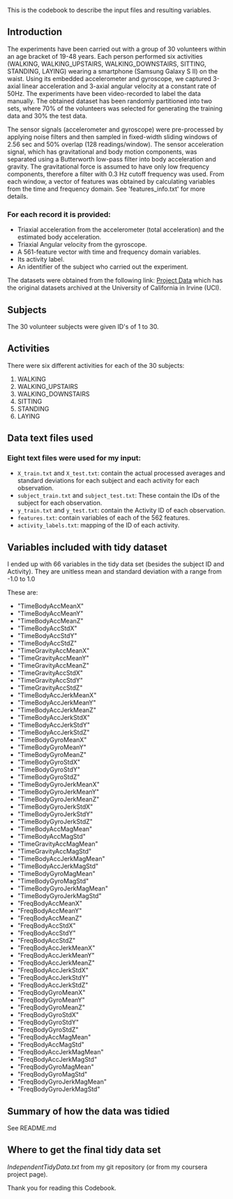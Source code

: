 This is the codebook to describe the input files and resulting
variables.

Introduction
------------

The experiments have been carried out with a group of 30 volunteers
within an age bracket of 19-48 years. Each person performed six
activities (WALKING, WALKING\_UPSTAIRS, WALKING\_DOWNSTAIRS, SITTING,
STANDING, LAYING) wearing a smartphone (Samsung Galaxy S II) on the
waist. Using its embedded accelerometer and gyroscope, we captured
3-axial linear acceleration and 3-axial angular velocity at a constant
rate of 50Hz. The experiments have been video-recorded to label the data
manually. The obtained dataset has been randomly partitioned into two
sets, where 70% of the volunteers was selected for generating the
training data and 30% the test data.

The sensor signals (accelerometer and gyroscope) were pre-processed by
applying noise filters and then sampled in fixed-width sliding windows
of 2.56 sec and 50% overlap (128 readings/window). The sensor
acceleration signal, which has gravitational and body motion components,
was separated using a Butterworth low-pass filter into body acceleration
and gravity. The gravitational force is assumed to have only low
frequency components, therefore a filter with 0.3 Hz cutoff frequency
was used. From each window, a vector of features was obtained by
calculating variables from the time and frequency domain. See
'features\_info.txt' for more details.

### For each record it is provided:

-   Triaxial acceleration from the accelerometer (total acceleration)
    and the estimated body acceleration.
-   Triaxial Angular velocity from the gyroscope.
-   A 561-feature vector with time and frequency domain variables.
-   Its activity label.
-   An identifier of the subject who carried out the experiment.

The datasets were obtained from the following link: [Project
Data](https://d396qusza40orc.cloudfront.net/getdata%2Fprojectfiles%2FUCI%20HAR%20Dataset.zip)
which has the original datasets archived at the University of California
in Irvine (UCI).

Subjects
--------

The 30 volunteer subjects were given ID's of 1 to 30.

Activities
----------

There were six different activities for each of the 30 subjects:

1.  WALKING  
2.  WALKING\_UPSTAIRS
3.  WALKING\_DOWNSTAIRS
4.  SITTING
5.  STANDING
6.  LAYING

Data text files used
--------------------

### Eight text files were used for my input:

-   `X_train.txt` and `X_test.txt`: contain the actual processed
    averages and standard deviations for each subject and each activity
    for each observation.
-   `subject_train.txt` and `subject_test.txt`: These contain the IDs of
    the subject for each observation.
-   `y_train.txt` and `y_test.txt`: contain the Activity ID of each
    observation.
-   `features.txt`: contain variables of each of the 562 features.
-   `activity_labels.txt`: mapping of the ID of each activity.

Variables included with tidy dataset
------------------------------------

I ended up with 66 variables in the tidy data set (besides the subject
ID and Activity). They are unitless mean and standard deviation with a
range from -1.0 to 1.0

These are:

-   "TimeBodyAccMeanX"  
-   "TimeBodyAccMeanY"  
-   "TimeBodyAccMeanZ"  
-   "TimeBodyAccStdX"  
-   "TimeBodyAccStdY"  
-   "TimeBodyAccStdZ"  
-   "TimeGravityAccMeanX"  
-   "TimeGravityAccMeanY"  
-   "TimeGravityAccMeanZ"  
-   "TimeGravityAccStdX"  
-   "TimeGravityAccStdY"  
-   "TimeGravityAccStdZ"  
-   "TimeBodyAccJerkMeanX"  
-   "TimeBodyAccJerkMeanY"  
-   "TimeBodyAccJerkMeanZ"  
-   "TimeBodyAccJerkStdX"  
-   "TimeBodyAccJerkStdY"  
-   "TimeBodyAccJerkStdZ"  
-   "TimeBodyGyroMeanX"  
-   "TimeBodyGyroMeanY"  
-   "TimeBodyGyroMeanZ"  
-   "TimeBodyGyroStdX"  
-   "TimeBodyGyroStdY"  
-   "TimeBodyGyroStdZ"  
-   "TimeBodyGyroJerkMeanX"  
-   "TimeBodyGyroJerkMeanY"  
-   "TimeBodyGyroJerkMeanZ"  
-   "TimeBodyGyroJerkStdX"  
-   "TimeBodyGyroJerkStdY"  
-   "TimeBodyGyroJerkStdZ"  
-   "TimeBodyAccMagMean"  
-   "TimeBodyAccMagStd"  
-   "TimeGravityAccMagMean"  
-   "TimeGravityAccMagStd"  
-   "TimeBodyAccJerkMagMean"  
-   "TimeBodyAccJerkMagStd"  
-   "TimeBodyGyroMagMean"  
-   "TimeBodyGyroMagStd"  
-   "TimeBodyGyroJerkMagMean"
-   "TimeBodyGyroJerkMagStd"
-   "FreqBodyAccMeanX"  
-   "FreqBodyAccMeanY"  
-   "FreqBodyAccMeanZ"  
-   "FreqBodyAccStdX"  
-   "FreqBodyAccStdY"  
-   "FreqBodyAccStdZ"  
-   "FreqBodyAccJerkMeanX"  
-   "FreqBodyAccJerkMeanY"  
-   "FreqBodyAccJerkMeanZ"  
-   "FreqBodyAccJerkStdX"  
-   "FreqBodyAccJerkStdY"  
-   "FreqBodyAccJerkStdZ"  
-   "FreqBodyGyroMeanX"  
-   "FreqBodyGyroMeanY"  
-   "FreqBodyGyroMeanZ"  
-   "FreqBodyGyroStdX"  
-   "FreqBodyGyroStdY"  
-   "FreqBodyGyroStdZ"  
-   "FreqBodyAccMagMean"  
-   "FreqBodyAccMagStd"  
-   "FreqBodyAccJerkMagMean"  
-   "FreqBodyAccJerkMagStd"  
-   "FreqBodyGyroMagMean"  
-   "FreqBodyGyroMagStd"  
-   "FreqBodyGyroJerkMagMean"
-   "FreqBodyGyroJerkMagStd"

Summary of how the data was tidied
----------------------------------

See README.md

Where to get the final tidy data set
------------------------------------

*IndependentTidyData.txt* from my git repository (or from my coursera
project page).

Thank you for reading this Codebook.
